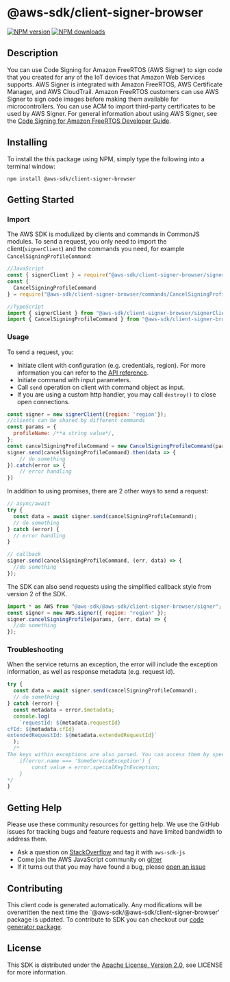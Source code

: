 # @aws-sdk/client-signer-browser

[![NPM version](https://img.shields.io/npm/v/@aws-sdk/client-signer-browser/preview.svg)](https://www.npmjs.com/package/@aws-sdk/client-signer-browser)
[![NPM downloads](https://img.shields.io/npm/dm/@aws-sdk/client-signer-browser.svg)](https://www.npmjs.com/package/@aws-sdk/client-signer-browser)

## Description

<p>You can use Code Signing for Amazon FreeRTOS (AWS Signer) to sign code that you created for any of the IoT devices that Amazon Web Services supports. AWS Signer is integrated with Amazon FreeRTOS, AWS Certificate Manager, and AWS CloudTrail. Amazon FreeRTOS customers can use AWS Signer to sign code images before making them available for microcontrollers. You can use ACM to import third-party certificates to be used by AWS Signer. For general information about using AWS Signer, see the <a href="http://docs.aws.amazon.com/signer/latest/developerguide/Welcome.html">Code Signing for Amazon FreeRTOS Developer Guide</a>.</p>

## Installing

To install the this package using NPM, simply type the following into a terminal window:

```
npm install @aws-sdk/client-signer-browser
```

## Getting Started

### Import

The AWS SDK is modulized by clients and commands in CommonJS modules. To send a request, you only need to import the client(`signerClient`) and the commands you need, for example `CancelSigningProfileCommand`:

```javascript
//JavaScript
const { signerClient } = require("@aws-sdk/client-signer-browser/signerClient");
const {
  CancelSigningProfileCommand
} = require("@aws-sdk/client-signer-browser/commands/CancelSigningProfileCommand");
```

```javascript
//TypeScript
import { signerClient } from "@aws-sdk/client-signer-browser/signerClient";
import { CancelSigningProfileCommand } from "@aws-sdk/client-signer-browser/commands/CancelSigningProfileCommand";
```

### Usage

To send a request, you:

- Initiate client with configuration (e.g. credentials, region). For more information you can refer to the [API reference][].
- Initiate command with input parameters.
- Call `send` operation on client with command object as input.
- If you are using a custom http handler, you may call `destroy()` to close open connections.

```javascript
const signer = new signerClient({region: 'region'});
//clients can be shared by different commands
const params = {
  profileName: /**a string value*/,
};
const cancelSigningProfileCommand = new CancelSigningProfileCommand(params);
signer.send(cancelSigningProfileCommand).then(data => {
    // do something
}).catch(error => {
    // error handling
})
```

In addition to using promises, there are 2 other ways to send a request:

```javascript
// async/await
try {
  const data = await signer.send(cancelSigningProfileCommand);
  // do something
} catch (error) {
  // error handling
}
```

```javascript
// callback
signer.send(cancelSigningProfileCommand, (err, data) => {
  //do something
});
```

The SDK can also send requests using the simplified callback style from version 2 of the SDK.

```javascript
import * as AWS from "@aws-sdk/@aws-sdk/client-signer-browser/signer";
const signer = new AWS.signer({ region: "region" });
signer.cancelSigningProfile(params, (err, data) => {
  //do something
});
```

### Troubleshooting

When the service returns an exception, the error will include the exception information, as well as response metadata (e.g. request id).

```javascript
try {
  const data = await signer.send(cancelSigningProfileCommand);
  // do something
} catch (error) {
  const metadata = error.$metadata;
  console.log(
    `requestId: ${metadata.requestId}
cfId: ${metadata.cfId}
extendedRequestId: ${metadata.extendedRequestId}`
  );
  /*
The keys within exceptions are also parsed. You can access them by specifying exception names:
    if(error.name === 'SomeServiceException') {
        const value = error.specialKeyInException;
    }
*/
}
```

## Getting Help

Please use these community resources for getting help. We use the GitHub issues for tracking bugs and feature requests and have limited bandwidth to address them.

- Ask a question on [StackOverflow](https://stackoverflow.com/questions/tagged/aws-sdk-js) and tag it with `aws-sdk-js`
- Come join the AWS JavaScript community on [gitter](https://gitter.im/aws/aws-sdk-js-v3)
- If it turns out that you may have found a bug, please [open an issue](https://github.com/aws/aws-sdk-js-v3/issues)

## Contributing

This client code is generated automatically. Any modifications will be overwritten the next time the `@aws-sdk/@aws-sdk/client-signer-browser' package is updated. To contribute to SDK you can checkout our [code generator package][].

## License

This SDK is distributed under the
[Apache License, Version 2.0](http://www.apache.org/licenses/LICENSE-2.0),
see LICENSE for more information.

[code generator package]: https://github.com/aws/aws-sdk-js-v3/tree/master/packages/service-types-generator
[api reference]: https://docs.aws.amazon.com/AWSJavaScriptSDK/latest/
